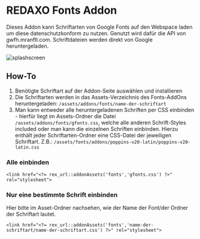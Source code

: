 # REDAXO Fonts Addon
Dieses Addon kann Schriftarten von Google Fonts auf den Webspace laden um diese datenschutzkonform zu nutzen.
Genutzt wird dafür die API von gwfh.mranftl.com. Schriftdateien werden direkt von Google heruntergeladen.

![splashscreen](https://user-images.githubusercontent.com/16903055/198571774-f7a79435-3925-41f1-9ef3-797ce97041d2.png)

## How-To
1. Benötigte Schriftart auf der Addon-Seite auswählen und installieren
2. Die Schriftarten werden in das Assets-Verzeichnis des Fonts-AddOns heruntergeladen: `/assets/addons/fonts/name-der-schriftart`
3. Man kann entweder alle heruntergeladenen Schriften per CSS einbinden - hierfür liegt im Assets-Ordner die Datei `/assets/addons/fonts/gfonts.css`, welche alle anderen Schrift-Styles included oder man kann die einzelnen Schriften einbinden. Hierzu enthält jeder Schriftarten-Ordner eine CSS-Datei der jeweiligen Schriftart. Z.B.: `/assets/fonts/addons/poppins-v20-latin/poppins-v20-latin.css`

### Alle einbinden
`<link href="<?= rex_url::addonAssets('fonts','gfonts.css') ?>" rel="stylesheet">`
### Nur eine bestimmte Schrift einbinden
Hier bitte im Asset-Ordner nachsehen, wie der Name der Font/der Ordner der Schriftart lautet.

`<link href="<?= rex_url::addonAssets('fonts','name-der-schriftart/name-der-schriftart.css') ?>" rel="stylesheet">`